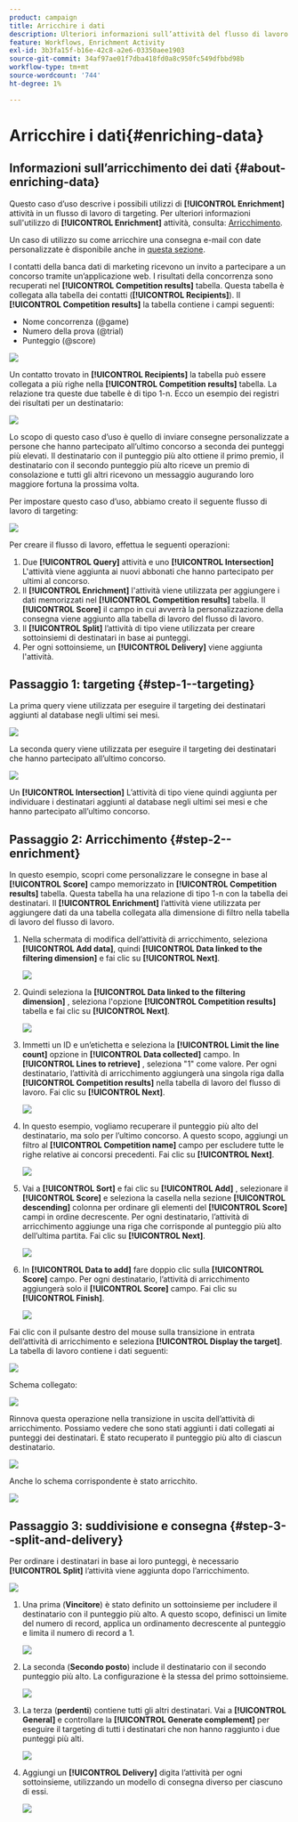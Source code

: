 ```yaml
---
product: campaign
title: Arricchire i dati
description: Ulteriori informazioni sull’attività del flusso di lavoro Arricchimento
feature: Workflows, Enrichment Activity
exl-id: 3b3fa15f-b16e-42c8-a2e6-03350aee1903
source-git-commit: 34af97ae01f7dba418fd0a8c950fc549dfbbd98b
workflow-type: tm+mt
source-wordcount: '744'
ht-degree: 1%

---
```


# Arricchire i dati{#enriching-data}



## Informazioni sull’arricchimento dei dati {#about-enriching-data}

Questo caso d’uso descrive i possibili utilizzi di **[!UICONTROL Enrichment]** attività in un flusso di lavoro di targeting. Per ulteriori informazioni sull&#39;utilizzo di **[!UICONTROL Enrichment]** attività, consulta: [Arricchimento](enrichment.md).

Un caso di utilizzo su come arricchire una consegna e-mail con date personalizzate è disponibile anche in [questa sezione](email-enrichment-with-custom-date-fields.md).

I contatti della banca dati di marketing ricevono un invito a partecipare a un concorso tramite un’applicazione web. I risultati della concorrenza sono recuperati nel **[!UICONTROL Competition results]** tabella. Questa tabella è collegata alla tabella dei contatti (**[!UICONTROL Recipients]**). Il **[!UICONTROL Competition results]** la tabella contiene i campi seguenti:

* Nome concorrenza (@game)
* Numero della prova (@trial)
* Punteggio (@score)

![](assets/uc1_enrich_1.png)

Un contatto trovato in **[!UICONTROL Recipients]** la tabella può essere collegata a più righe nella **[!UICONTROL Competition results]** tabella. La relazione tra queste due tabelle è di tipo 1-n. Ecco un esempio dei registri dei risultati per un destinatario:

![](assets/uc1_enrich_2.png)

Lo scopo di questo caso d’uso è quello di inviare consegne personalizzate a persone che hanno partecipato all’ultimo concorso a seconda dei punteggi più elevati. Il destinatario con il punteggio più alto ottiene il primo premio, il destinatario con il secondo punteggio più alto riceve un premio di consolazione e tutti gli altri ricevono un messaggio augurando loro maggiore fortuna la prossima volta.

Per impostare questo caso d’uso, abbiamo creato il seguente flusso di lavoro di targeting:

![](assets/uc1_enrich_3.png)

Per creare il flusso di lavoro, effettua le seguenti operazioni:

1. Due **[!UICONTROL Query]** attività e uno **[!UICONTROL Intersection]** L&#39;attività viene aggiunta ai nuovi abbonati che hanno partecipato per ultimi al concorso.
1. Il **[!UICONTROL Enrichment]** l&#39;attività viene utilizzata per aggiungere i dati memorizzati nel **[!UICONTROL Competition results]** tabella. Il **[!UICONTROL Score]** il campo in cui avverrà la personalizzazione della consegna viene aggiunto alla tabella di lavoro del flusso di lavoro.
1. Il **[!UICONTROL Split]** l’attività di tipo viene utilizzata per creare sottoinsiemi di destinatari in base ai punteggi.
1. Per ogni sottoinsieme, un **[!UICONTROL Delivery]** viene aggiunta l&#39;attività.

## Passaggio 1: targeting {#step-1--targeting}

La prima query viene utilizzata per eseguire il targeting dei destinatari aggiunti al database negli ultimi sei mesi.

![](assets/uc1_enrich_4.png)

La seconda query viene utilizzata per eseguire il targeting dei destinatari che hanno partecipato all’ultimo concorso.

![](assets/uc1_enrich_5.png)

Un **[!UICONTROL Intersection]** L’attività di tipo viene quindi aggiunta per individuare i destinatari aggiunti al database negli ultimi sei mesi e che hanno partecipato all’ultimo concorso.

## Passaggio 2: Arricchimento {#step-2--enrichment}

In questo esempio, scopri come personalizzare le consegne in base al **[!UICONTROL Score]** campo memorizzato in **[!UICONTROL Competition results]** tabella. Questa tabella ha una relazione di tipo 1-n con la tabella dei destinatari. Il **[!UICONTROL Enrichment]** l’attività viene utilizzata per aggiungere dati da una tabella collegata alla dimensione di filtro nella tabella di lavoro del flusso di lavoro.

1. Nella schermata di modifica dell’attività di arricchimento, seleziona **[!UICONTROL Add data]**, quindi **[!UICONTROL Data linked to the filtering dimension]** e fai clic su **[!UICONTROL Next]**.

   ![](assets/uc1_enrich_6.png)

1. Quindi seleziona la **[!UICONTROL Data linked to the filtering dimension]** , seleziona l&#39;opzione **[!UICONTROL Competition results]** tabella e fai clic su **[!UICONTROL Next]**.

   ![](assets/uc1_enrich_7.png)

1. Immetti un ID e un’etichetta e seleziona la **[!UICONTROL Limit the line count]** opzione in **[!UICONTROL Data collected]** campo. In **[!UICONTROL Lines to retrieve]** , seleziona &quot;1&quot; come valore. Per ogni destinatario, l’attività di arricchimento aggiungerà una singola riga dalla **[!UICONTROL Competition results]** nella tabella di lavoro del flusso di lavoro. Fai clic su **[!UICONTROL Next]**.

   ![](assets/uc1_enrich_8.png)

1. In questo esempio, vogliamo recuperare il punteggio più alto del destinatario, ma solo per l’ultimo concorso. A questo scopo, aggiungi un filtro al **[!UICONTROL Competition name]** campo per escludere tutte le righe relative ai concorsi precedenti. Fai clic su **[!UICONTROL Next]**.

   ![](assets/uc1_enrich_9.png)

1. Vai a **[!UICONTROL Sort]** e fai clic su **[!UICONTROL Add]** , selezionare il **[!UICONTROL Score]** e seleziona la casella nella sezione **[!UICONTROL descending]** colonna per ordinare gli elementi del **[!UICONTROL Score]** campi in ordine decrescente. Per ogni destinatario, l’attività di arricchimento aggiunge una riga che corrisponde al punteggio più alto dell’ultima partita. Fai clic su **[!UICONTROL Next]**.

   ![](assets/uc1_enrich_10.png)

1. In **[!UICONTROL Data to add]** fare doppio clic sulla **[!UICONTROL Score]** campo. Per ogni destinatario, l’attività di arricchimento aggiungerà solo il **[!UICONTROL Score]** campo. Fai clic su **[!UICONTROL Finish]**.

   ![](assets/uc1_enrich_11.png)

Fai clic con il pulsante destro del mouse sulla transizione in entrata dell’attività di arricchimento e seleziona **[!UICONTROL Display the target]**. La tabella di lavoro contiene i dati seguenti:

![](assets/uc1_enrich_13.png)

Schema collegato:

![](assets/uc1_enrich_15.png)

Rinnova questa operazione nella transizione in uscita dell’attività di arricchimento. Possiamo vedere che sono stati aggiunti i dati collegati ai punteggi dei destinatari. È stato recuperato il punteggio più alto di ciascun destinatario.

![](assets/uc1_enrich_12.png)

Anche lo schema corrispondente è stato arricchito.

![](assets/uc1_enrich_14.png)

## Passaggio 3: suddivisione e consegna {#step-3--split-and-delivery}

Per ordinare i destinatari in base ai loro punteggi, è necessario **[!UICONTROL Split]** l’attività viene aggiunta dopo l’arricchimento.

![](assets/uc1_enrich_18.png)

1. Una prima (**Vincitore**) è stato definito un sottoinsieme per includere il destinatario con il punteggio più alto. A questo scopo, definisci un limite del numero di record, applica un ordinamento decrescente al punteggio e limita il numero di record a 1.

   ![](assets/uc1_enrich_16.png)

1. La seconda (**Secondo posto**) include il destinatario con il secondo punteggio più alto. La configurazione è la stessa del primo sottoinsieme.

   ![](assets/uc1_enrich_17.png)

1. La terza (**perdenti**) contiene tutti gli altri destinatari. Vai a **[!UICONTROL General]** e controllare la **[!UICONTROL Generate complement]** per eseguire il targeting di tutti i destinatari che non hanno raggiunto i due punteggi più alti.

   ![](assets/uc1_enrich_19.png)

1. Aggiungi un **[!UICONTROL Delivery]** digita l’attività per ogni sottoinsieme, utilizzando un modello di consegna diverso per ciascuno di essi.

   ![](assets/uc1_enrich_20.png)
